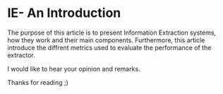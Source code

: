 # IE- An Introduction

The purpose of this article is to present Information Extraction systems, how they work and their main components. Furthermore, this article introduce the diffrent metrics used to evaluate the performance of the extractor. 

I would like to hear your opinion and remarks. 

Thanks for reading ;)


